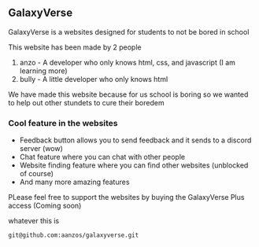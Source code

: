 ## GalaxyVerse

GalaxyVerse is a websites designed for students to not be bored in school

This website has been made by 2 people

1. anzo - A developer who only knows html, css, and javascript (I am learning more)
2. bully - A little developer who only knows html

We have made this website because for us school is boring so we wanted to help out other stundets to cure their boredem

### Cool feature in the websites

- Feedback button allows you to send feedback and it sends to a discord server (wow)
- Chat feature where you can chat with other people
- Website finding feature where you can find other websites (unblocked of course)
- And many more amazing features

PLease feel free to support the websites by buying the GalaxyVerse Plus access (Coming soon)


whatever this is 
````
git@github.com:aanzos/galaxyverse.git
````
